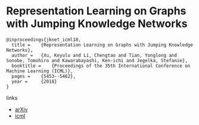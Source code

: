 # Representation Learning on Graphs with Jumping Knowledge Networks

```
@inproceedings{jknet_icml18,
  title = 	 {Representation Learning on Graphs with Jumping Knowledge Networks},
  author = 	 {Xu, Keyulu and Li, Chengtao and Tian, Yonglong and Sonobe, Tomohiro and Kawarabayashi, Ken-ichi and Jegelka, Stefanie},
  booktitle = 	 {Proceedings of the 35th International Conference on Machine Learning (ICML)},
  pages = 	 {5453--5462},
  year = 	 {2018}
}
```

links
- [arXiv](https://arxiv.org/abs/1806.03536)
- [icml](http://proceedings.mlr.press/v80/xu18c.html)

